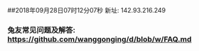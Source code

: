 ##2018年09月28日07时12分07秒 新址: 142.93.216.249
### 兔友常见问题及解答: https://github.com/wanggonging/d/blob/w/FAQ.md
